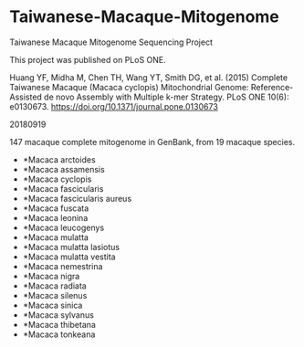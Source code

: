 # Taiwanese-Macaque-Mitogenome
Taiwanese Macaque Mitogenome Sequencing Project

This project was published on PLoS ONE.

Huang YF, Midha M, Chen TH, Wang YT, Smith DG, et al. (2015) Complete Taiwanese Macaque (Macaca cyclopis) Mitochondrial Genome: Reference-Assisted de novo Assembly with Multiple k-mer Strategy. PLoS ONE 10(6): e0130673. https://doi.org/10.1371/journal.pone.0130673

20180919

147 macaque complete mitogenome in GenBank, from 19 macaque species.

* *Macaca arctoides
* *Macaca assamensis
* *Macaca cyclopis
* *Macaca fascicularis
* *Macaca fascicularis aureus
* *Macaca fuscata
* *Macaca leonina
* *Macaca leucogenys
* *Macaca mulatta
* *Macaca mulatta lasiotus
* *Macaca mulatta vestita
* *Macaca nemestrina
* *Macaca nigra
* *Macaca radiata
* *Macaca silenus
* *Macaca sinica
* *Macaca sylvanus
* *Macaca thibetana
* *Macaca tonkeana
